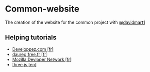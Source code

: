 # Common-website
The creation of the website for the common project with <a href="https://github.com/davidmart1">@davidmart1</a>

## Helping tutorials
<ul>
<li><a href="https://jeux.developpez.com/tutoriels/OpenGL/WebGL/1-triange-carre-webgl/">Developpez.com [fr]</a></li>
<li><a href="http://daureg.free.fr/ta_webit/apprendre.html">daureg.free.fr [fr]</a></li>
<li><a href="https://developer.mozilla.org/fr/docs/Web/API/WebGL_API/Tutorial/Commencer_avec_WebGL">Mozilla Devloper Network [fr]</a></li>
<li><a href="https://threejs.org/docs/index.html#manual/introduction/Creating-a-scene">three.js [en]</a></li>
</ul>
